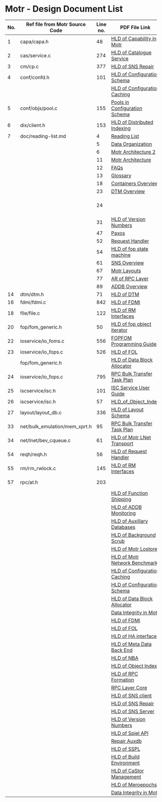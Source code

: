 # Motr - Design Document List

| No. | Ref file from Motr Source Code     | Line no.   | PDF File Link                                                       | GitHub Link     | 
|-----|------------------------------------|------------|---------------------------------------------------------------------|-----------------|
| 1   | capa/capa.h                        | 48         | [HLD of Capability in Motr](/doc/PDF/HLD_of_Capability_in_Motr.pdf) | [HLD Capability Motr](/doc/HLD-Capability-Motr.md) |
| 2   | cas/service.c                      | 274        | [HLD of Catalogue Service](/doc/PDF/HLD_of_catalogue_service.pdf)   | [HLD of Catalogue Services](/doc/HLD-of-Catalogue-Service.md) |
|  3  |  cm/cp.c                           |     377    |  [HLD of SNS Repair](/doc/PDF/HLD_of_SNS_Repair.pdf)                |   [HLD of SNS Repair](/doc/HLD-of-SNS-Repair.md)              |
|  4  |          conf/confd.h              |     101    | [HLD of Configuration Schema](/doc/PDF/HLD_of_configuration.schema.pdf) |  [HLD of Configuration Schema](/doc/HLD-Configuration-Schema.md)   |                 |
|     |                                   |            | [HLD of Configuration Caching](/doc/PDF/HLD_of_configuration_caching.pdf) |  [HLD of Configuration Caching](doc/HLD-of-Motr-Caching.md)  |
|   5 |            conf/objs/pool.c       |  155       | [Pools in Configuration Schema](/doc/PDF/Pools_in_configuration_schema.pdf) |  [Pools in Configuration Schema](/doc/Pools_in_configuration_schema.rst)  |
|   6 |            dix/client.h           |  153       | [HLD of Distributed Indexing](/doc/HLD-of-distributed-indexing.md) |  [HLD of Distributed Indexing](/doc/HLD-of-distributed-indexing.md)  |
|   7 |            doc/reading-list.md    |  4         | [Reading List](/doc/PDF/Motr_reading_list.pdf) |  [Reading List](/doc/reading-list.md)  |
|     |                                   |  5         | [Data Organization](/doc/PDF/Motr_Data_Organization.pdf) |  [Data Organization](/doc/Data-Organization.md)  |
|     |                                   |  6         | [Motr Architecture 2](/doc/PDF/Motr_architectural_2-pager.pdf) |  [Motr Architecture 2](/doc/Motr_Architectural_2.rst)  |
|     |                                   |  11         | [Motr Architecture](/doc/PDF/Motr_%20Architecture_Documentation.pdf) |  [Motr Architecture](https://github.com/Seagate/cortx-motr/blob/main/doc/CORTX-MOTR-ARCHITECTURE.md)  |
|     |                                   |  12         | [FAQs](/doc/PDF/Motr_FAQ.pdf) |    |
|     |                                   |  13         | [Glossary](/doc/PDF/Glossary.pdf) |    |
|     |                                   |  18         | [Containers Overview](/doc/PDF/Containers_overview.pdf) |    |
|     |                                   |  23         | [DTM Overview](/doc/PDF/DTM_overview.pdf) |  [DTM](/doc/DTM.md)  |
|     |                                   |  24         |                                           | [Resource Management Interface](/doc/HLD-Resource-Management-Interface.md)    |
|     |                                   |  31         | [HLD of Version Numbers](/doc/PDF/HLD_of_version_numbers.pdf) | [HLD of Version Numbers](/doc/HLD-Version-Numbers.md)   |
|     |                                   |  47         | [Paxos](/doc/PDF/Paxos_overview.pdf) |  [Paxos](/doc/Paxos.rst)  |
|     |                                   |  52         | [Request Handler](/doc/PDF/Request_handler.pdf) | [Request Handler](/doc/Request_Handler.rst)  |
|     |                                   |  54         | [HLD of fop state machine](/doc/PDF/HLD_of_fop_state_machine.pdf) |  [HLD of fop state machine](/doc/PDF/HLD_of_fop_state_machine.pdf)  |
|     |                                   |  61         | [SNS Overview](/doc/PDF/SNS_overview.pdf) |  [SNS Overview](/doc/SNS_Overview.rst)  |
|     |                                   |  67         | [Motr Layouts](/doc/PDF/Motr_layouts.pdf) |                                         |
|     |                                   |  77         | [AR of RPC Layer](/doc/PDF/AR_of_rpc%20layer.pdf) |  [AR of RPC Layer](/doc/RPC_Layer_Core.rst)  |
|     |                                   |  89         | [ADDB Overview](/doc/PDF/ADDB_overview.pdf) |  [ADDB](/doc/ADDB.rst)  |
|  14 |      dtm/dtm.h                    |  71         | [HLD of DTM](/doc/PDF/HLD_of_distributed_transaction_manager.pdf) |    |
|  16 |       fdmi/fdmi.c                 |  842        | [HLD of FDMI](/doc/PDF/HLD_of_FDMI_(reformatted).pdf) |  [HLD of FDMI](/doc/HLD-of-FDMI.md)  |
|  18 |       file/file.c                 |  122        | [HLD of RM Interfaces](/doc/PDF/HLD_of_RM_interfaces.pdf) |  [HLD of RM Interfaces](/doc/HLD-Resource-Management-Interface.md)  |
|  20 |       fop/fom_generic.h           |  50         | [HLD of fop object iterator](/doc/PDF/HLD_of_fop_object_iterator.pdf) | [HLD of fop object iterator](/doc/HLD-fop-object-Iterator.md)  |
|  22 |       ioservice/io_foms.c         |  556        | [FOPFOM Programming Guide](/doc/PDF/FOPFOM_Programming_Guide.pdf) | [FOPFOM Programming Guide](/doc/FOPFOM-Programming-Guide.md)  |
|  23 |       ioservice/io_fops.c         |  526        | [HLD of FOL](/doc/PDF/HLD_of_FOL.pdf) | [HLD of FOL](/doc/HLD-of-FOL.md)  |
|     |       fop/fom_generic.h           |             | [HLD of Data Block Allocator](/doc/PDF/HLD_of_fop_object_iterator.pdf) | [HLD of Data Block Allocator](/doc/HLD-Data-Block-Allocator.md)  |
|  24 |       ioservice/io_fops.c         |  795        | [RPC Bulk Transfer Task Plan](/doc/PDF/RPC_Bulk_Transfer_Task_Plan.pdf) |
|  25 |          iscservice/isc.h         |  101        | [ISC Service User Guide](/doc/PDF/ISC_user_guide.pdf) |  [ISC Service User Guide](/doc/ISC-Service-User-Guide.md)
|  26 |          iscservice/isc.h         |  57         | [HLD_of_Object_Index](/doc/PDF/HLD_of_Object_Index_(COB).pdf) |  [HLD_of_Object_Index](/doc/HLD-of-Motr-Object-Index.md) 
|  27 |          layout/layout_db.c       |  336        | [HLD of Layout Schema](/doc/PDF/HLD_of_layout_schema.pdf) |  [HLD of Layout Schema](/doc/HLD-Layout-Schema.md) 
| 33  | net/bulk_emulation/mem_xprt.h     |     95      | [RPC Bulk Transfer Task Plan](/doc/PDF/RPC_Bulk_Transfer_Task_Plan.pdf) |          
|  34 |            	net/lnet/bev_cqueue.c |      61     | [HLD of Motr LNet Transport](/doc/PDF/HLD_Motr_LNet_Transport.pdf) |  [HLD of Motr LNet Transport](/doc/HLD-OF-Motr-LNet-Transport.md)
|  54	|                  reqh/reqh.h	    |       56	  | [HLD of Request Handler](/doc/PDF/HLD_of_request_handler.pdf) |   [HLD of Request Handler](/doc/Request_Handler.rst)
|  55 |     rm/rm_rwlock.c                |   145       | [HLD of RM Interfaces](/doc/PDF/HLD_of_RM_interfaces.pdf) |  [HLD of RM Interfaces](/doc/HLD-Resource-Management-Interface.md)
| 57 |       rpc/at.h        |   203   |  |  [RP Adaptive Transmission](/doc/RPC_Adaptive_Transmission.rst)
|  |     |         | [HLD of Function Shipping](/doc/PDF/HLD_of_Function_Shipping_and_In-Storage_Compute.pdf) |  
|   |   |   | [HLD of ADDB Monitoring](/doc/PDF/HLD_of_ADDB_Monitoring.pdf) |  [HLD of ADDB Monitoring](/doc/ADDB_Monitoring.md)
|  |  | | [HLD of Auxillary Databases](/doc/PDF/HLD_%20of_%20Auxiliary_Databases_%20for_%20SNS%20repair.pdf) |  [HLD of Auxillary Databases](/doc/HLD-of-Auxillary-Databases.md)
|   |   |   | [HLD of Background Scrub](/doc/PDF/HLD_of_Background_Scrub.pdf) |  [HLD of Background Scrub](/doc/HLD-Background-Scrub.md)
|   |   |   | [HLD of Motr Lostore](/doc/PDF/HLD_of_Motr_lostore.pdf) |  [HLD of Motr Lostore](/doc/HLD-of-Motr-Lostore.md)
|   |   |   | [HLD of Motr Network Benchmark](/doc/PDF/HLD_of_Motr_Network_Benchmark.pdf) |  
|   |   |   | [HLD of Configuration Caching](/doc/PDF/HLD_of_configuration_caching.pdf) |  [HLD of Configuration Caching](/doc/HLD-of-Motr-Caching.md)
|   |   |   | [HLD of Configuration Schema](/doc/PDF/HLD_of_configuration.schema.pdf) |  [HLD of Configuration Schema](/doc/HLD-Configuration-Schema.md)
|   |   |   | [HLD of Data Block Allocator](/doc/PDF/HLD_of_data-block-allocator.pdf) |  [HLD of Data Block Allocator](/doc/HLD_Data_Block_Allocator.rst)
|   |   |   | [Data Integrity in Motr](/doc/PDF/Data_integrity_in_Motr.pdf) |  [Data Integrity in Motr](/doc/End-to-end-Data-Integrity.md)
|   |   |   | [HLD of FDMI](/doc/PDF/HLD_of_FDMI_(reformatted).pdf) |  [HLD of FDMI](/doc/HLD-of-FDMI.md)
|   |   |   | [HLD of FOL](/doc/PDF/HLD_of_FOL.pdf) |  [HLD of FOL](/doc/HLD-of-FOL.md)
|   |   |   | [HLD of HA interface](/doc/PDF/HLD_of_HA_interface.pdf) |  [HLD of HA interface](/doc/HLD-of-Motr-HA-nterface.md)
|   |   |   | [HLD of Meta Data Back End](/doc/PDF/HLD_of_meta-data_back-end.pdf) |  [HLD of Meta Data Back End](/doc/HLD-Meta-Data-Back-End.md)
|   |   |   | [HLD of NBA](/doc/PDF/HLD_of_NBA.pdf) |  
|   |   |   | [HLD of Object Index](/doc/PDF/HLD_of_Object_Index_(COB).pdf) |  [HLD of Object Index](/doc/HLD-of-Motr-Object-Index.md)
|   |   |   | [HLD of RPC Formation](/doc/PDF/HLD_of_RPC_Formation.pdf) |  [HLD of RPC Formation](/doc/RPC_Formation.rst)
|   |   |   | [RPC Layer Core](/doc/PDF/HLD_of_rpc_layer_core.pdf) |  [RPC Layer Core](/doc/RPC_Layer_Core.rst)
|   |   |   | [HLD of SNS client](/doc/PDF/HLD_of_SNS_client.pdf) |  [HLD of SNS client](/doc/HLD-of-SNS-client.md)
|   |   |   | [HLD of SNS Repair](/doc/PDF/HLD_of_SNS_Repair.pdf) |  [HLD of SNS Repair](HLD-of-SNS-Repair.md)
|   |   |   | [HLD of SNS Server](/doc/PDF/HLD_of_SNS_server.pdf) |  [HLD of SNS Server](/doc/HLD_of_SNS_Server.rst)
|   |   |   | [HLD of Version Numbers](/doc/PDF/HLD_of_version_numbers.pdf) |  [HLD of Version Numbers](/doc/HLD-Version-Numbers.md)
|   |   |   | [HLD of Spiel API](/doc/PDF/HLD.spiel.api.pdf) | [HLD of Spiel API](/doc/HLD-of-Motr-Spiel-API.md)
|   |   |   | [Repair Auxdb](/doc/PDF/repair_auxdb.pdf) | [Repair Auxdb](/doc/Repair_auxdb.rst)
|   |   |   | [HLD of SSPL](/doc/PDF/SSPL_HLD.pdf) | [HLD of SSPL](/doc/SSPL_HLD.rst)
|   |   |   | [HLD of Build Environment](/doc/PDF/Build_Environment_HLD.pdf) | 
|   |   |   | [HLD of CaStor Management](/doc/PDF/CaStor_Management_HLD.pdf) | [HLD of CaStor Management](/doc/Castor-Management.md)
|   |   |   | [HLD of Meroepochs](/doc/PDF/Copy_of_Meroepochs_%20HLD.pdf) | [HLD of Meroepochs](/doc/Motr-Epochs-HLD.md)
|   |   |   | [Data Integrity in Motr](/doc/PDF/Data_integrity_in_Motr.pdf) | [Data Integrity in Motr](/doc/End-to-end-Data-Integrity.md)






